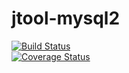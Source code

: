 # jtool-mysql2

[![Build Status](https://travis-ci.org/JavaServerGroup/jtool-mysql2.svg?branch=master)](https://travis-ci.org/JavaServerGroup/jtool-mysql2)  
[![Coverage Status](https://coveralls.io/repos/github/JavaServerGroup/jtool-mysql2/badge.svg?branch=master)](https://coveralls.io/github/JavaServerGroup/jtool-mysql2?branch=master)
